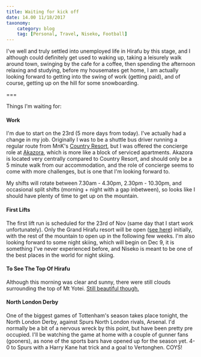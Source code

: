 ```yaml
---
title: Waiting for kick off
date: 14.00 11/18/2017 
taxonomy:
    category: blog
    tag: [Personal, Travel, Niseko, Football]
---
```

I've well and truly settled into unemployed life in Hirafu by this stage, and I although could definitely get used to waking up, taking a leisurely walk around town, swinging by the cafe for a coffee, then spending the afternoon relaxing and studying, before my housemates get home, I am actually looking forward to getting into the swing of work (getting paid), and of course, getting up on the hill for some snowboarding.

===
 
 Things I'm waiting for: 
 #### Work #
 I'm due to start on the 23rd (5 more days from today). I've actually had a change in my job. Originally I was to be a shuttle bus driver running a regular route from MnK's [Country Resort](http://mnkniseko.com/the-chalets-at-country-resort), but I was offered the concierge role at [Akazora](http://mnkniseko.com/akazora), which is more like a block of serviced apartments. Akazora is located very centrally compared to Country Resort, and should only be a 5 minute walk from our accommodation, and the role of concierge seems to come with more challenges, but is one that I'm looking forward to.

 My shifts will rotate between 7.30am - 4.30pm, 2.30pm - 10.30pm, and occasional split shifts (morning + night with a gap inbetween), so looks like I should have plenty of time to get up on the mountain.

 #### First Lifts #
 The first lift run is scheduled for the 23rd of Nov (same day that I start work unfortunately). Only the Grand Hirafu resort will be open ([see here](http://niseko.ne.jp/en/map/index.html)) initially, with the rest of the mountain to open up in the following few weeks. I'm also looking forward to some night skiing, which will begin on Dec 9, it is something I've never experienced before, and Niseko is meant to be one of the best places in the world for night skiing.

 #### To See The Top Of Hirafu #
 Although this morning was clear and sunny, there were still clouds surrounding the top of Mt Yotei. <a rel="lightbox" data-width="1280" data-height="800" href="/user/pages/images/sunny-hirafu-yotei.jpg">Still beautiful though.</a>

 #### North London Derby #
 One of the biggest games of Tottenham's season takes place tonight, the North London Derby, against Spurs North London rivals, Arsenal. I'd normally be a bit of a nervous wreck by this point, but have been pretty pre occupied. I'll be watching the game at home with a couple of gunner fans (gooners), as none of the sports bars have opened up for the season yet. 4-0 to Spurs with a Harry Kane hat trick and a goal to Vertonghen. COYS!


